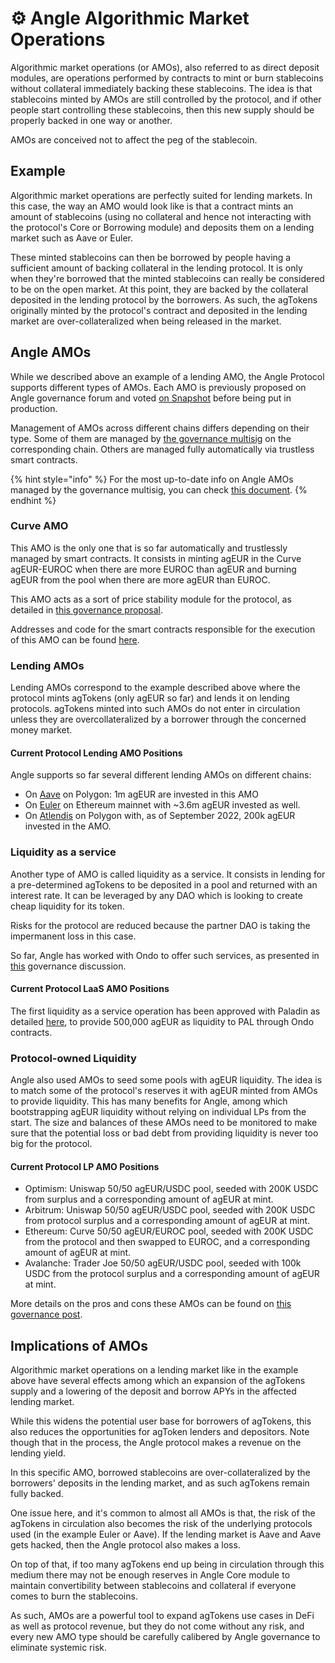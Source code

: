 # ⚙️ Angle Algorithmic Market Operations

Algorithmic market operations (or AMOs), also referred to as direct deposit modules, are operations performed by contracts to mint or burn stablecoins without collateral immediately backing these stablecoins. The idea is that stablecoins minted by AMOs are still controlled by the protocol, and if other people start controlling these stablecoins, then this new supply should be properly backed in one way or another.

AMOs are conceived not to affect the peg of the stablecoin.

## Example

Algorithmic market operations are perfectly suited for lending markets. In this case, the way an AMO would look like is that a contract mints an amount of stablecoins (using no collateral and hence not interacting with the protocol's Core or Borrowing module) and deposits them on a lending market such as Aave or Euler.

These minted stablecoins can then be borrowed by people having a sufficient amount of backing collateral in the lending protocol. It is only when they're borrowed that the minted stablecoins can really be considered to be on the open market. At this point, they are backed by the collateral deposited in the lending protocol by the borrowers. As such, the agTokens originally minted by the protocol's contract and deposited in the lending market are over-collateralized when being released in the market.

## Angle AMOs

While we described above an example of a lending AMO, the Angle Protocol supports different types of AMOs. Each AMO is previously proposed on Angle governance forum and voted [on Snapshot](https://snapshot.org/#/anglegovernance.eth) before being put in production.

Management of AMOs across different chains differs depending on their type. Some of them are managed by [the governance multisig](/governance/angle-dao.md#🗳-voting) on the corresponding chain. Others are managed fully automatically via trustless smart contracts.

{% hint style="info" %}
For the most up-to-date info on Angle AMOs managed by the governance multisig, you can check [this document](https://docs.google.com/spreadsheets/d/1RM2wvtGT1B8sGZ5NbKFry-DJMTgZBNvJYE963xZqL7A/edit?usp=sharing).
{% endhint %}

### Curve AMO

This AMO is the only one that is so far automatically and trustlessly managed by smart contracts. It consists in minting agEUR in the Curve agEUR-EUROC when there are more EUROC than agEUR and burning agEUR from the pool when there are more agEUR than EUROC.

This AMO acts as a sort of price stability module for the protocol, as detailed in [this governance proposal](https://gov.angle.money/t/aip-27-deploy-amo-on-the-curve-ageur-euroc-pool/473).

Addresses and code for the smart contracts responsible for the execution of this AMO can be found [here](https://developers.angle.money/overview/smart-contracts/mainnet-contracts#algorithmic-market-operations).

### Lending AMOs

Lending AMOs correspond to the example described above where the protocol mints agTokens (only agEUR so far) and lends it on lending protocols. agTokens minted into such AMOs do not enter in circulation unless they are overcollateralized by a borrower through the concerned money market.

#### Current Protocol Lending AMO Positions

Angle supports so far several different lending AMOs on different chains:

- On [Aave](https://app.aave.com/reserve-overview/?underlyingAsset=0xe0b52e49357fd4daf2c15e02058dce6bc0057db4&marketName=proto_polygon_v3) on Polygon: 1m agEUR are invested in this AMO
- On [Euler](https://app.euler.finance/market/0x1a7e4e63778b4f12a199c062f3efdd288afcbce8) on Ethereum mainnet with ~3.6m agEUR invested as well.
- On [Atlendis](https://app.atlendis.io/pools/0x712a20869e4630d50c37ba0dde9918676224f819b47e8e76eb46ab223056146a/deposit) on Polygon with, as of September 2022, 200k agEUR invested in the AMO.

### Liquidity as a service

Another type of AMO is called liquidity as a service. It consists in lending for a pre-determined agTokens to be deposited in a pool and returned with an interest rate. It can be leveraged by any DAO which is looking to create cheap liquidity for its token.

Risks for the protocol are reduced because the partner DAO is taking the impermanent loss in this case.

So far, Angle has worked with Ondo to offer such services, as presented in [this](https://gov.angle.money/t/proposal-angle-ondo-liquidity-as-a-service-program/320) governance discussion.

#### Current Protocol LaaS AMO Positions

The first liquidity as a service operation has been approved with Paladin as detailed [here](https://gov.angle.money/t/liquidity-as-a-service-partnership-with-paladin/322), to provide 500,000 agEUR as liquidity to PAL through Ondo contracts.

### Protocol-owned Liquidity

Angle also used AMOs to seed some pools with agEUR liquidity. The idea is to match some of the protocol's reserves it with agEUR minted from AMOs to provide liquidity. This has many benefits for Angle, among which bootstrapping agEUR liquidity without relying on individual LPs from the start. The size and balances of these AMOs need to be monitored to make sure that the potential loss or bad debt from providing liquidity is never too big for the protocol.

#### Current Protocol LP AMO Positions

- Optimism: Uniswap 50/50 agEUR/USDC pool, seeded with 200K USDC from surplus and a corresponding amount of agEUR at mint.
- Arbitrum: Uniswap 50/50 agEUR/USDC pool, seeded with 200K USDC from protocol surplus and a corresponding amount of agEUR at mint.
- Ethereum: Curve 50/50 agEUR/EUROC pool, seeded with 200K USDC from the protocol and then swapped to EUROC, and a corresponding amount of agEUR at mint.
- Avalanche: Trader Joe 50/50 agEUR/USDC pool, seeded with 100k USDC from the protocol surplus and a corresponding amount of agEUR at mint.

More details on the pros and cons these AMOs can be found on [this governance post](https://gov.angle.money/t/aip-14-seed-univ3-ageur-usdc-pools-on-optimism-and-arbitrum-using-protocol-surplus-and-amos/396).

## Implications of AMOs

Algorithmic market operations on a lending market like in the example above have several effects among which an expansion of the agTokens supply and a lowering of the deposit and borrow APYs in the affected lending market.

While this widens the potential user base for borrowers of agTokens, this also reduces the opportunities for agToken lenders and depositors. Note though that in the process, the Angle protocol makes a revenue on the lending yield.

In this specific AMO, borrowed stablecoins are over-collateralized by the borrowers' deposits in the lending market, and as such agTokens remain fully backed.

One issue here, and it's common to almost all AMOs is that, the risk of the agTokens in circulation also becomes the risk of the underlying protocols used (in the example Euler or Aave). If the lending market is Aave and Aave gets hacked, then the Angle protocol also makes a loss.

On top of that, if too many agTokens end up being in circulation through this medium there may not be enough reserves in Angle Core module to maintain convertibility between stablecoins and collateral if everyone comes to burn the stablecoins.

As such, AMOs are a powerful tool to expand agTokens use cases in DeFi as well as protocol revenue, but they do not come without any risk, and every new AMO type should be carefully calibered by Angle governance to eliminate systemic risk.
